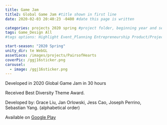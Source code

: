 ```yaml
---
title: Game Jam
title2: Global Game Jam #title shown in first line
date: 2020-02-03 20:40:23 -0400 #date this page is written

categories: projects 2020 spring #project folder, beginning year and season
tags: Game_Design All
#tags options: Highlight Event_Planning Entrepreneurship Product/Project_Management Game_Design Marketing Negotiation  Web_Design

start-season: "2020 Spring"
unity_dir: te WebGL
assetLoco: /images/projects/PairsofHearts
coverPic: /ggj16sticker.png
carousel:
  - image: /ggj16sticker.png
---
```


Developed in 2020 Global Game Jam in 30 hours

Received Best Diversity Theme Award.

Developed by: Grace Liu, Jan Orlowski, Jess Cao, Joseph Perrino, Sebastian Yang. (alphabetical order)

Available on [Google Play](https://play.google.com/store/apps/details?id=com.SebLab.PairsOfHearts)
